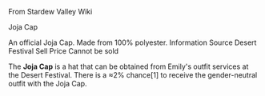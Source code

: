 From Stardew Valley Wiki

Joja Cap

An official Joja Cap. Made from 100% polyester. Information Source Desert Festival Sell Price Cannot be sold

The **Joja Cap** is a hat that can be obtained from Emily's outfit services at the Desert Festival. There is a ≈2% chance\[1] to receive the gender-neutral outfit with the Joja Cap.